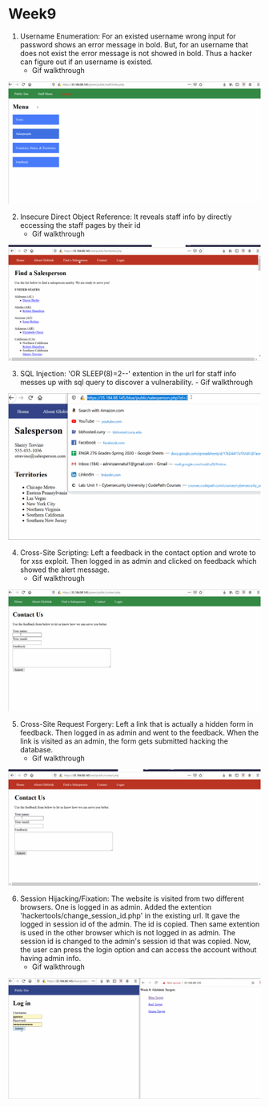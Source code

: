 # Week9
1. Username Enumeration: For an existed username wrong input for password shows an error message in bold. But, for an username that does not exist the error message is not showed in bold. Thus a hacker can figure out if an username is existed. 
   - Gif walkthrough
         
 ![alt-text](User_Enumeration_1.gif)
 
 2. Insecure Direct Object Reference: It reveals staff info by directly eccessing the staff pages by their id
    - Gif walkthrough
   
 ![alt-text](IDOR.gif)
 
 3.  SQL Injection: 'OR SLEEP(8)=2--' extention in the url for staff info messes up with sql query to discover a vulnerability.
    - Gif walkthrough
    
 ![alt-text](sql_injection.gif)
 
 4. Cross-Site Scripting: Left a feedback in the contact option and wrote <script>alert("Zannat found XSS")</script> to for xss exploit.     Then logged in as admin and clicked on feedback which showed the alert message.
     - Gif walkthrough
                
![alt-text](Cross_Site_Scripting.gif)

5. Cross-Site Request Forgery: Left a link that is actually a hidden form in feedback. Then logged in as admin and went to the feedback. When the link is visited as an admin, the form gets submitted hacking the database.
     - Gif walkthrough
     
![alt-text](CSRF.gif)

6. Session Hijacking/Fixation: The website is visited from two different browsers. One is logged in as admin. Added the extention 'hackertools/change_session_id.php' in the existing url. It gave the logged in session id of the admin. The id is copied. Then same extention is used in the other browser which is not logged in as admin. The session id is changed to the admin's session id that was copied. Now, the user can press the login option and can access the account without having admin info. 
     - Gif walkthrough
     
  ![alt-text](Session_Hijacking.gif)   
